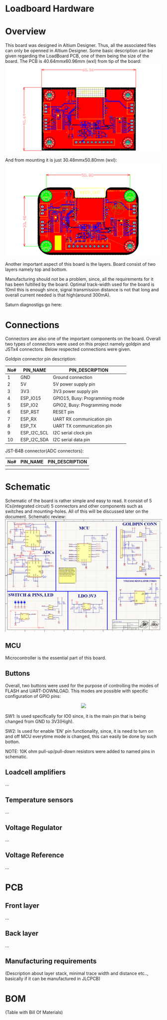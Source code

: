 # Loadboard Hardware
# Overview
This board was designed in Altium Designer. Thus, all the associated files can only be openned in Altium Designer.
Some basic description can be given regarding the LoadBoard PCB, one of them being the size of the board. The PCB is 40.64mmx60.96mm (wxl) from tip of the board:
 ![LC_PCB TIP_size](2023-03-20-17-42-47.png)

And from mounting it is just 30.48mmx50.80mm (wxl):
 ![LC_PCB MH_size](2023-03-20-17-40-10.png) 

Another important aspect of this board is the layers. Board consist of two layers namely top and bottom.

Manufacturing should not be a problem, since, all the requirements for it has been fultilled by the board. Optimal track-width used for the board is 10mil this is enough since, signal transmission distance is not that long and overall current needed is that high(around 300mA). 

Saturn diagnostigs go here:

# Connections
Connectors are also one of the important components on the board. Overall two types of connectors were used on this project namely goldpin and JSTx4 connectors. Below respected connections were given.


Goldpin connector pin description:

| No# | PIN_NAME    | PIN_DESCRIPTION                |
| :-- | ----------- | ------------------------------ |
| 1   | GND         | Ground connection              |
| 2   | 5V          | 5V power supply pin            |
| 3   | 3V3         | 3V3 power supply pin           |
| 4   | ESP_IO15    | GPIO15, Busy: Programming mode |
| 5   | ESP_IO2     | GPIO2, Busy: Programming mode  |
| 6   | ESP_RST     | RESET pin                      |
| 7   | ESP_RX      | UART RX communication pin      |
| 8   | ESP_TX      | UART TX communication pin      |
| 9   | ESP_I2C_SCL | I2C serial clock pin           |
| 10  | ESP_I2C_SDA | I2C serial data pin            |

JST-B4B connector(ADC connectors):

| No# | PIN_NAME | PIN_DESCRIPTION |
| :-- | -------- | --------------- |
|     |          |                 |
|     |          |                 |
# Schematic
Schematic of the board is rather simple and easy to read. It consist of 5 ICs(integrated circuit) 5 connectors and other components such as switches and mounting-holes. All of this will be discussed later on the document. Schematic review:
![Schematic](2023-03-20-18-51-30.png)
## MCU
Microcontroller is the essential part of this board.
## Buttons
Overall, two buttons were used for the purpose of controlling the modes of FLASH and UART-DOWNLOAD. This modes are possible with specific configuration of GPIO pins:

<p align='center'>
<img src=2023-03-22-00-30-15.png>
</p>

SW1: Is used specifically for IO0 since, it is the main pin that is being changed from GND to 3V3(High).

SW2: Is used for enable 'EN' pin functionality, since, it is need to turn on and off MCU everytime mode is changed, this can easily be done by such botton.

NOTE: 10K ohm pull-up/pull-down resistors were added to named pins in schematic.
## Loadcell amplifiers
...
## Temperature sensors
...
## Voltage Regulator
...
## Voltage Reference
...

# PCB
## Front layer
...
## Back layer
...
## Manufacturing requirements
(Description about layer stack, minimal trace width and distance etc.., basically if it can be manufactured in JLCPCB)

# BOM
(Table with Bill Of Materials)